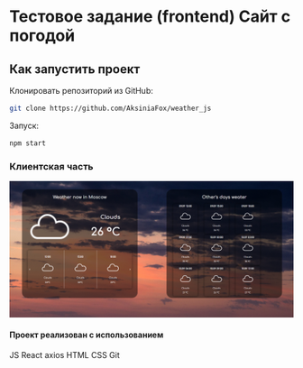 # Тестовое задание (frontend) Сайт с погодой

## Как запустить проект
Клонировать репозиторий из GitHub:
```bash
git clone https://github.com/AksiniaFox/weather_js
```

Запуск:
```bash
npm start
```
### Клиентская часть

![This is an image](/GitSourse/Screenshot_1.png)


#### Проект реализован с использованием
JS React axios HTML CSS Git 